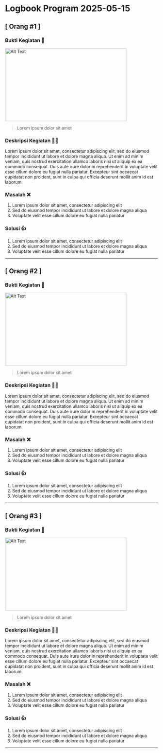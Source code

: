 # Logbook Program 2025-05-15 

## [ Orang #1 ] 

### Bukti Kegiatan 📸
<img src="media/krtmi.jpg" alt="Alt Text" width="400" height="240">

> Lorem ipsum dolor sit amet

### Deskripsi Kegiatan 👨‍🏫
<p> Lorem ipsum dolor sit amet, consectetur adipiscing elit, sed do eiusmod tempor incididunt ut labore et dolore magna aliqua. Ut enim ad minim veniam, quis nostrud exercitation ullamco laboris nisi ut aliquip ex ea commodo consequat. Duis aute irure dolor in reprehenderit in voluptate velit esse cillum dolore eu fugiat nulla pariatur. Excepteur sint occaecat cupidatat non proident, sunt in culpa qui officia deserunt mollit anim id est laborum </p>

### Masalah ❌
1. Lorem ipsum dolor sit amet, consectetur adipiscing elit
2. Sed do eiusmod tempor incididunt ut labore et dolore magna aliqua
3. Voluptate velit esse cillum dolore eu fugiat nulla pariatur

### Solusi 👍
1. Lorem ipsum dolor sit amet, consectetur adipiscing elit
2. Sed do eiusmod tempor incididunt ut labore et dolore magna aliqua
3. Voluptate velit esse cillum dolore eu fugiat nulla pariatur

---

## [ Orang #2 ] 

### Bukti Kegiatan 📸
<img src="media/krtmi.jpg" alt="Alt Text" width="400" height="240">

> Lorem ipsum dolor sit amet

### Deskripsi Kegiatan 👨‍🏫
<p> Lorem ipsum dolor sit amet, consectetur adipiscing elit, sed do eiusmod tempor incididunt ut labore et dolore magna aliqua. Ut enim ad minim veniam, quis nostrud exercitation ullamco laboris nisi ut aliquip ex ea commodo consequat. Duis aute irure dolor in reprehenderit in voluptate velit esse cillum dolore eu fugiat nulla pariatur. Excepteur sint occaecat cupidatat non proident, sunt in culpa qui officia deserunt mollit anim id est laborum </p>

### Masalah ❌
1. Lorem ipsum dolor sit amet, consectetur adipiscing elit
2. Sed do eiusmod tempor incididunt ut labore et dolore magna aliqua
3. Voluptate velit esse cillum dolore eu fugiat nulla pariatur

### Solusi 👍
1. Lorem ipsum dolor sit amet, consectetur adipiscing elit
2. Sed do eiusmod tempor incididunt ut labore et dolore magna aliqua
3. Voluptate velit esse cillum dolore eu fugiat nulla pariatur

---

## [ Orang #3 ] 

### Bukti Kegiatan 📸
<img src="media/krtmi.jpg" alt="Alt Text" width="400" height="240">

> Lorem ipsum dolor sit amet

### Deskripsi Kegiatan 👨‍🏫
<p> Lorem ipsum dolor sit amet, consectetur adipiscing elit, sed do eiusmod tempor incididunt ut labore et dolore magna aliqua. Ut enim ad minim veniam, quis nostrud exercitation ullamco laboris nisi ut aliquip ex ea commodo consequat. Duis aute irure dolor in reprehenderit in voluptate velit esse cillum dolore eu fugiat nulla pariatur. Excepteur sint occaecat cupidatat non proident, sunt in culpa qui officia deserunt mollit anim id est laborum </p>

### Masalah ❌
1. Lorem ipsum dolor sit amet, consectetur adipiscing elit
2. Sed do eiusmod tempor incididunt ut labore et dolore magna aliqua
3. Voluptate velit esse cillum dolore eu fugiat nulla pariatur

### Solusi 👍
1. Lorem ipsum dolor sit amet, consectetur adipiscing elit
2. Sed do eiusmod tempor incididunt ut labore et dolore magna aliqua
3. Voluptate velit esse cillum dolore eu fugiat nulla pariatur

---

